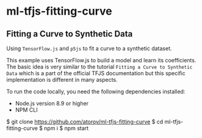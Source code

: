 # ml-tfjs-fitting-curve

## Fitting a Curve to Synthetic Data

Using `TensorFlow.js` and `p5js` to fit a curve to a synthetic dataset.

This example uses TensorFlow.js to build a model and learn its coefficients. The basic idea is very similar to the tutorial `Fitting a Curve to Synthetic Data` which is a part of the official TFJS documentation but this specific implementation is different in many aspects.

To run the code locally, you need the following dependencies installed:

- Node.js version 8.9 or higher
- NPM CLI

$ git clone https://github.com/atorov/ml-tfjs-fitting-curve
$ cd ml-tfjs-fitting-curve
$ npm i
$ npm start
